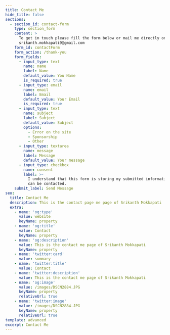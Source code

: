 ```yaml
---
title: Contact Me
hide_title: false
sections:
  - section_id: contact-form
    type: section_form
    content: >
      To get in touch please fill the form below or mail me directly on
      srikanth.mokkapati9@gmail.com
    form_id: contactForm
    form_action: /thank-you
    form_fields:
      - input_type: text
        name: name
        label: Name
        default_value: You Name
        is_required: true
      - input_type: email
        name: email
        label: Email
        default_value: Your Email
        is_required: true
      - input_type: text
        name: subject
        label: Subject
        default_value: Subject
        options:
          - Error on the site
          - Sponsorship
          - Other
      - input_type: textarea
        name: message
        label: Message
        default_value: Your message
      - input_type: checkbox
        name: consent
        label: >-
          I understand that this form is storing my submitted information so I
          can be contacted.
    submit_label: Send Message
seo:
  title: Contact Me
  description: This is the contact page me page of Srikanth Mokkapati
  extra:
    - name: 'og:type'
      value: website
      keyName: property
    - name: 'og:title'
      value: Contact
      keyName: property
    - name: 'og:description'
      value: This is the contact me page of Srikanth Mokkapati
      keyName: property
    - name: 'twitter:card'
      value: summary
    - name: 'twitter:title'
      value: Contact
    - name: 'twitter:description'
      value: This is the contact me page of Srikanth Mokkapati
    - name: 'og:image'
      value: /images/DSCN2884.JPG
      keyName: property
      relativeUrl: true
    - name: 'twitter:image'
      value: /images/DSCN2884.JPG
      keyName: property
      relativeUrl: true
template: advanced
excerpt: Contact Me
---
```

